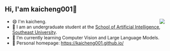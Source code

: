  <h2>Hi, I'am kaicheng001👋</h2>
<img align="right" src="https://github-readme-stats.vercel.app/api?username=kaicheng001&show_icons=true&icon_color=CE1D2D&text_color=718096&bg_color=ffffff&hide_title=true" />

- 😄 I'm kaicheng.
- 🏫 I am an undergraduate student at the [School of Artificial Intelligence](https://ai.seu.edu.cn/), [Southeast University](https://seu.edu.cn/).
- 🔭 I’m currently learning Computer Vision and Large Language Models.
- 📖 Personal homepage: https://kaicheng001.github.io/
